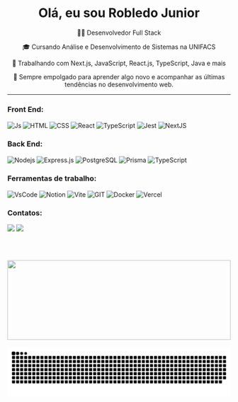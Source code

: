 <div align="center">
  <h1>Olá, eu sou Robledo Junior</h1>
</div>

<div align="center">
  <p>👩‍💻 Desenvolvedor Full Stack </p>
  <p>🎓 Cursando Análise e Desenvolvimento de Sistemas na UNIFACS</p>
  <p>🚀 Trabalhando com Next.js, JavaScript, React.js, TypeScript, Java e mais</p>
  <p>🌱 Sempre empolgado para aprender algo novo e acompanhar as últimas tendências no desenvolvimento web.</p>
</div>

---
### Front End:
<div style="display: inline_block">
  <img align="center" alt="Js" src="https://img.shields.io/badge/JavaScript-323330?style=for-the-badge&logo=javascript&logoColor=F7DF1E" />
  <img align="center" alt="HTML" src="https://img.shields.io/badge/HTML5-E34F26?style=for-the-badge&logo=html5&logoColor=white" />
  <img align="center" alt="CSS" src="https://img.shields.io/badge/CSS3-1572B6?style=for-the-badge&logo=css3&logoColor=white" />
  <img align="center" alt="React" src="https://img.shields.io/badge/React-20232A?style=for-the-badge&logo=react&logoColor=61DAFB" />
  <img align="center" alt="TypeScript" src="https://img.shields.io/badge/TypeScript-007ACC?style=for-the-badge&logo=typescript&logoColor=white" />
  <img align="center" alt="Jest" src="https://img.shields.io/badge/Jest-C21325?style=for-the-badge&logo=jest&logoColor=white" />
  <img align="center" alt="NextJS" src="https://img.shields.io/badge/next%20js-000000?style=for-the-badge&logo=nextdotjs&logoColor=white" />
</div>

### Back End:
<div>
  <img align="center" alt="Nodejs" src="https://img.shields.io/badge/Node%20js-339933?style=for-the-badge&logo=nodedotjs&logoColor=white" />
   <img align="center" alt="Express.js" src="https://img.shields.io/badge/Express%20js-000000?style=for-the-badge&logo=express&logoColor=white" />
  <img align="center" alt="PostgreSQL" src="https://img.shields.io/badge/PostgreSQL-316192?style=for-the-badge&logo=postgresql&logoColor=white"/>
  <img align="center" alt="Prisma" src="https://img.shields.io/badge/Prisma-3982CE?style=for-the-badge&logo=Prisma&logoColor=white" />
  <img align="center" alt="TypeScript" src="https://img.shields.io/badge/TypeScript-007ACC?style=for-the-badge&logo=typescript&logoColor=white" />
<div/>
  
### Ferramentas de trabalho:
<div>
  <img align="center" alt="VsCode" src="https://img.shields.io/badge/Visual_Studio_Code-0078D4?style=for-the-badge&logo=visual%20studio%20code&logoColor=white"/>
  <img align="center" alt="Notion" src="https://img.shields.io/badge/Notion-000000?style=for-the-badge&logo=notion&logoColor=white"/>
  <img align="center" alt="Vite" src="https://img.shields.io/badge/Vite-B73BFE?style=for-the-badge&logo=vite&logoColor=FFD62E" />
  <img align="center" alt="GIT" src="https://img.shields.io/badge/GIT-E44C30?style=for-the-badge&logo=git&logoColor=white" />
  <img align="center" alt="Docker" src="https://img.shields.io/badge/Docker-2CA5E0?style=for-the-badge&logo=docker&logoColor=white" />
  <img align="center" alt="Vercel" src="https://img.shields.io/badge/Vercel-000000?style=for-the-badge&logo=vercel&logoColor=white" />
</div>
 
### Contatos:
  <div>
  <a href="mailto:robledorjunior1@gmail.com"><img src="https://img.shields.io/badge/-Gmail-%23333?style=for-the-badge&logo=gmail&logoColor=white" target="_blank"></a>
  <a href="https://www.linkedin.com/in/robledojunior/" target="_blank"><img src="https://img.shields.io/badge/-LinkedIn-%230077B5?style=for-the-badge&logo=linkedin&logoColor=white" target="_blank"></a>

  <br><br>
  <div>
   <a href="https://github.com/rjunio98">
   <img height="180em" width="100%" src="https://github-readme-stats.vercel.app/api/top-langs/?username=rjunio98&layout=compact&langs_count=6&theme=tokyonight"/>
</div>

  ![Snake animation](https://github.com/rjunio98/rjunio98/blob/output/github-contribution-grid-snake.svg)
</div>
